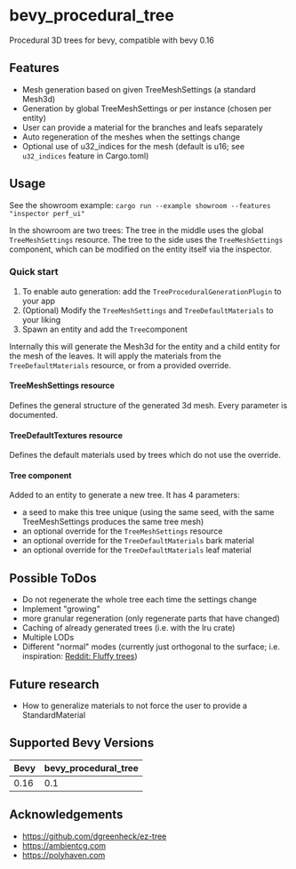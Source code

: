# bevy_procedural_tree
Procedural 3D trees for bevy, compatible with bevy 0.16

## Features
* Mesh generation based on given TreeMeshSettings (a standard Mesh3d)
* Generation by global TreeMeshSettings or per instance (chosen per entity)
* User can provide a material for the branches and leafs separately 
* Auto regeneration of the meshes when the settings change
* Optional use of u32_indices for the mesh (default is u16; see `u32_indices` feature in Cargo.toml)

## Usage
See the showroom example: ```cargo run --example showroom --features "inspector perf_ui"```

In the showroom are two trees: The tree in the middle uses the global `TreeMeshSettings` resource. The tree to the side uses the `TreeMeshSettings` component, which can be modified on the entity itself via the inspector.

### Quick start
1. To enable auto generation: add the `TreeProceduralGenerationPlugin` to your app
2. (Optional) Modify the `TreeMeshSettings` and `TreeDefaultMaterials` to your liking
3. Spawn an entity and add the `Tree`component

Internally this will generate the Mesh3d for the entity and a child entity for the mesh of the leaves. It will apply the materials from the `TreeDefaultMaterials` resource, or from a provided override.

#### TreeMeshSettings resource
Defines the general structure of the generated 3d mesh. Every parameter is documented.

#### TreeDefaultTextures resource
Defines the default materials used by trees which do not use the override.

#### Tree component
Added to an entity to generate a new tree. It has 4 parameters:
* a seed to make this tree unique (using the same seed, with the same TreeMeshSettings produces the same tree mesh)
* an optional override for the `TreeMeshSettings` resource
* an optional override for the `TreeDefaultMaterials` bark material
* an optional override for the `TreeDefaultMaterials` leaf material

## Possible ToDos
* Do not regenerate the whole tree each time the settings change
* Implement "growing"
* more granular regeneration (only regenerate parts that have changed)
* Caching of already generated trees (i.e. with the lru crate)
* Multiple LODs
* Different "normal" modes (currently just orthogonal to the surface; i.e. inspiration: [Reddit: Fluffy trees](https://www.reddit.com/r/Unity3D/comments/jhwfkj/fluffy_trees_using_custom_shader_that_turns_quad/))

## Future research
* How to generalize materials to not force the user to provide a StandardMaterial

## Supported Bevy Versions

| Bevy    | bevy_procedural_tree |
| ------- | ----- |
| 0.16    | 0.1   |

## Acknowledgements
* https://github.com/dgreenheck/ez-tree
* https://ambientcg.com
* https://polyhaven.com